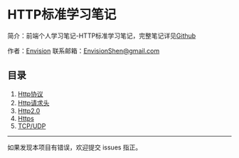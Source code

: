 # HTTP标准学习笔记

简介：前端个人学习笔记-HTTP标准学习笔记，完整笔记详见[Github](https://github.com/MrEnvision/Front-end_learning_notes)

作者：[Envision](https://github.com/MrEnvision)         联系邮箱：[EnvisionShen@gmail.com](mailto:EnvisionShen@gmail.com)



## 目录

1. [Http协议](Http协议.md)
3. [Http请求头](Http请求头.md)
5. [Http2.0](Http2.0.md)
6. [Https](Https.md)
7. [TCP/UDP](TCP_UDP.md)



------

如果发现本项目有错误，欢迎提交 issues 指正。